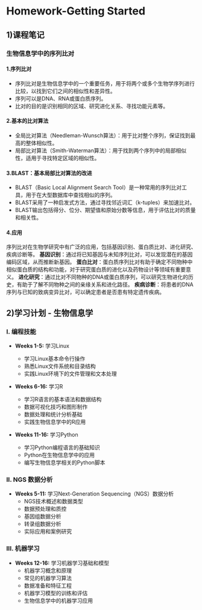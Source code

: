 # Homework-Getting Started
## 1)课程笔记
### 生物信息学中的序列比对
#### 1.序列比对
- 序列比对是生物信息学中的一个重要任务，用于将两个或多个生物学序列进行比较，以找到它们之间的相似性和差异性。
- 序列可以是DNA、RNA或蛋白质序列。
- 比对的目的是识别相同的区域、研究进化关系、寻找功能元素等。
#### 2.基本的比对算法
- 全局比对算法（Needleman-Wunsch算法）：用于比对整个序列，保证找到最高的整体相似性。
- 局部比对算法（Smith-Waterman算法）：用于找到两个序列中的局部相似性，适用于寻找特定区域的相似性。
#### 3.BLAST：基本局部比对算法的改进
- BLAST（Basic Local Alignment Search Tool）是一种常用的序列比对工具，用于在大型数据库中查找相似的序列。
- BLAST采用了一种启发式方法，通过寻找邻近词汇（k-tuples）来加速比对。
- BLAST输出包括得分、位分、期望值和原始分数等信息，用于评估比对的质量和相关性。
#### 4.应用
序列比对在生物学研究中有广泛的应用，包括基因识别、蛋白质比对、进化研究、疾病诊断等。
**基因识别**：通过将已知基因与未知序列比对，可以发现潜在的基因编码区域，从而推断新基因。
**蛋白比对**：蛋白质序列比对有助于确定不同物种中相似蛋白质的结构和功能，对于研究蛋白质的进化以及药物设计等领域有重要意义。
**进化研究**：通过比对不同物种的DNA或蛋白质序列，可以研究生物进化的历史，有助于了解不同物种之间的亲缘关系和进化路径。
**疾病诊断**：将患者的DNA序列与已知的致病变异比对，可以确定患者是否患有特定遗传疾病。

## 2)学习计划 - 生物信息学
### I. 编程技能
- **Weeks 1-5:** 学习Linux
  - 学习Linux基本命令行操作
  - 熟悉Linux文件系统和目录结构
  - 实践Linux环境下的文件管理和文本处理

- **Weeks 6-16:** 学习R
  - 学习R语言的基本语法和数据结构
  - 数据可视化技巧和图形制作
  - 数据处理和统计分析基础
  - 实践生物信息学中的R应用

- **Weeks 11-16:** 学习Python
  - 学习Python编程语言的基础知识
  - Python在生物信息学中的应用
  - 编写生物信息学相关的Python脚本

### II. NGS 数据分析
- **Weeks 5-11:** 学习Next-Generation Sequencing（NGS）数据分析
  - NGS技术概述和数据类型
  - 数据预处理和质控
  - 基因组数据分析
  - 转录组数据分析
  - 实际应用和案例研究

### III. 机器学习
- **Weeks 12-16:** 学习机器学习基础和模型
  - 机器学习概念和原理
  - 常见的机器学习算法
  - 数据准备和特征工程
  - 机器学习模型的训练和评估
  - 生物信息学中的机器学习应用
